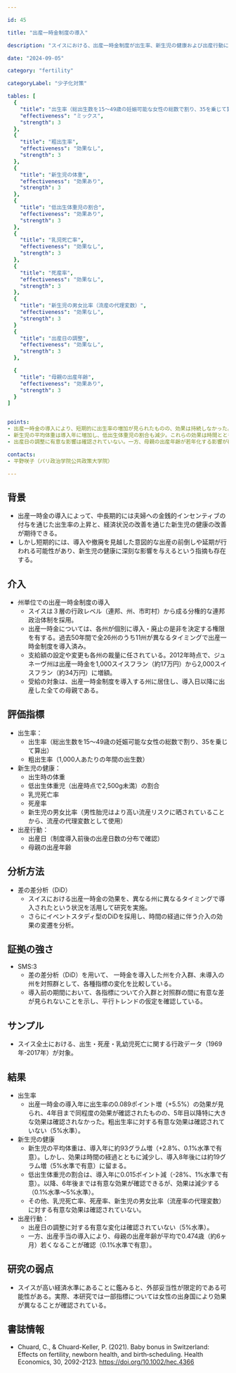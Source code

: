 ```yaml
---

id: 45

title: "出産一時金制度の導入"

description: "スイスにおける、出産一時金制度が出生率、新生児の健康および出産行動に与える影響"

date: "2024-09-05"

category: "fertility"

categoryLabel: "少子化対策"

tables: [
  {
    "title": "出生率（総出生数を15～49歳の妊娠可能な女性の総数で割り、35を乗じて算出）",
    "effectiveness": "ミックス",
    "strength": 3
  },
  {
    "title": "粗出生率",
    "effectiveness": "効果なし",
    "strength": 3
  },
  {
    "title": "新生児の体重",
    "effectiveness": "効果あり",
    "strength": 3
  },
  {
    "title": "低出生体重児の割合",
    "effectiveness": "効果あり",
    "strength": 3
  },
  {
    "title": "乳児死亡率",
    "effectiveness": "効果なし",
    "strength": 3
  },
  {
    "title": "死産率",
    "effectiveness": "効果なし",
    "strength": 3
  },
  {
    "title": "新生児の男女比率（流産の代理変数）",
    "effectiveness": "効果なし",
    "strength": 3
  }
  {
    "title": "出産日の調整",
    "effectiveness": "効果なし",
    "strength": 3
  },

  {
    "title": "母親の出産年齢",
    "effectiveness": "効果あり",
    "strength": 3
  }
]


points:
- 出産一時金の導入により、短期的に出生率の増加が見られたものの、効果は持続しなかった。粗出生率への影響は確認されていない。
- 新生児の平均体重は導入年に増加し、低出生体重児の割合も減少。これらの効果は時間とともに減少した。乳児死亡率、死産率、新生児の男女比率（流産の代理変数）に対する影響は確認されなかった。
- 出産日の調整に有意な影響は確認されていない。一方、母親の出産年齢が若年化する影響が確認された。

contacts:
- 平野咲子（パリ政治学院公共政策大学院）

---
```


## 背景
- 出産一時金の導入によって、中長期的には夫婦への金銭的インセンティブの付与を通じた出生率の上昇と、経済状況の改善を通じた新生児の健康の改善が期待できる。
- しかし短期的には、導入や撤廃を見越した意図的な出産の前倒しや延期が行われる可能性があり、新生児の健康に深刻な影響を与えるという指摘も存在する。

## 介入
- 州単位での出産一時金制度の導入
    - スイスは３層の行政レベル（連邦、州、市町村）から成る分権的な連邦政治体制を採用。
    - 出産一時金については、各州が個別に導入・廃止の是非を決定する権限を有する。過去50年間で全26州のうち11州が異なるタイミングで出産一時金制度を導入済み。
    - 支給額の設定や変更も各州の裁量に任されている。2012年時点で、ジュネーヴ州は出産一時金を1,000スイスフラン（約17万円）から2,000スイスフラン（約34万円）に増額。
    - 受給の対象は、出産一時金制度を導入する州に居住し、導入日以降に出産した全ての母親である。
  
## 評価指標
- 出生率：
    - 出生率（総出生数を15～49歳の妊娠可能な女性の総数で割り、35を乗じて算出）
    - 粗出生率（1,000人あたりの年間の出生数）
- 新生児の健康：
    - 出生時の体重
    - 低出生体重児（出産時点で2,500g未満）の割合
    - 乳児死亡率
    - 死産率
    - 新生児の男女比率（男性胎児はより高い流産リスクに晒されていることから、流産の代理変数として使用）
- 出産行動：
    - 出産日（制度導入前後の出産日数の分布で確認）
    - 母親の出産年齢

## 分析方法
- 差の差分析（DiD）
    - スイスにおける出産一時金の効果を、異なる州に異なるタイミングで導入されたという状況を活用して研究を実施。  	
    - さらにイベントスタディ型のDiDを採用し、時間の経過に伴う介入の効果の変遷を分析。

## 証拠の強さ
- SMS:3
    - 差の差分析（DiD）を用いて、 一時金を導入した州を介入群、未導入の州を対照群として、各種指標の変化を比較している。
    - 導入前の期間において、各指標について介入群と対照群の間に有意な差が見られないことを示し、平行トレンドの仮定を確認している。

## サンプル
- スイス全土における、出生・死産・乳幼児死亡に関する行政データ（1969年-2017年）が対象。

## 結果
- 出生率
    - 出産一時金の導入年に出生率の0.089ポイント増（+5.5%）の効果が見られ、4年目まで同程度の効果が確認されたものの、5年目以降特に大きな効果は確認されなかった。粗出生率に対する有意な効果は確認されていない（5%水準）。
- 新生児の健康
    - 新生児の平均体重は、導入年に約93グラム増（+2.8%、0.1%水準で有意）。しかし、効果は時間の経過とともに減少し、導入8年後には約19グラム増（5%水準で有意）に留まる。
    - 低出生体重児の割合は、導入年に0.015ポイント減（-28%、1%水準で有意）。以降、6年後までは有意な効果が確認できるが、効果は減少する（0.1%水準〜5%水準）。
    - その他、乳児死亡率、死産率、新生児の男女比率（流産率の代理変数）に対する有意な効果は確認されていない。
- 出産行動：
    - 出産日の調整に対する有意な変化は確認されていない（5%水準）。
    - 一方、出産手当の導入により、母親の出産年齢が平均で0.474歳（約6ヶ月）若くなることが確認（0.1%水準で有意）。

## 研究の弱点
- スイスが高い経済水準にあることに鑑みると、外部妥当性が限定的である可能性がある。実際、本研究では一部指標については女性の出身国により効果が異なることが確認されている。

## 書誌情報
- Chuard, C., & Chuard-Keller, P. (2021). Baby bonus in Switzerland: Effects on fertility, newborn health, and birth‐scheduling. Health Economics, 30, 2092-2123. https://doi.org/10.1002/hec.4366
